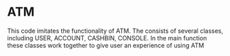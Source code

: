 # ATM
This code imitates the functionality of ATM. The consists of several classes, including USER, ACCOUNT, CASHBIN, CONSOLE. In the main function these classes work together to give user an experience of using ATM
